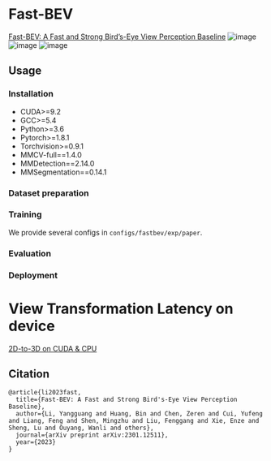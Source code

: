# Fast-BEV
[Fast-BEV: A Fast and Strong Bird’s-Eye View Perception Baseline](https://arxiv.org/abs/2301.12511)
![image](https://github.com/Sense-GVT/Fast-BEV/blob/main/fast-bev++.png)
![image](https://github.com/Sense-GVT/Fast-BEV/blob/main/benchmark_setting.png)
![image](https://github.com/Sense-GVT/Fast-BEV/blob/main/benchmark.png)

## Usage

### Installation

* CUDA>=9.2
* GCC>=5.4
* Python>=3.6
* Pytorch>=1.8.1
* Torchvision>=0.9.1
* MMCV-full==1.4.0
* MMDetection==2.14.0
* MMSegmentation==0.14.1

### Dataset preparation

### Training

We provide several configs in `configs/fastbev/exp/paper`.

### Evaluation

### Deployment

# View Transformation Latency on device
[2D-to-3D on CUDA & CPU](https://github.com/Sense-GVT/Fast-BEV/tree/dev/script/view_tranform_cuda)

## Citation
```
@article{li2023fast,
  title={Fast-BEV: A Fast and Strong Bird's-Eye View Perception Baseline},
  author={Li, Yangguang and Huang, Bin and Chen, Zeren and Cui, Yufeng and Liang, Feng and Shen, Mingzhu and Liu, Fenggang and Xie, Enze and Sheng, Lu and Ouyang, Wanli and others},
  journal={arXiv preprint arXiv:2301.12511},
  year={2023}
}
```
